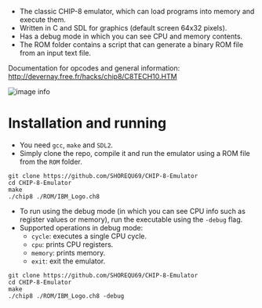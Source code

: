 - The classic CHIP-8 emulator, which can load programs into memory and execute them.
- Written in C and SDL for graphics (default screen 64x32 pixels).
- Has a debug mode in which you can see CPU and memory contents.
- The ROM folder contains a script that can generate a binary ROM file from an input text file.

Documentation for opcodes and general information: http://devernay.free.fr/hacks/chip8/C8TECH10.HTM

![image info](./assets/chip8.png)

# Installation and running

- You need `gcc`, `make` and `SDL2`.
- Simply clone the repo, compile it and run the emulator using a ROM file from the `ROM` folder.

```
git clone https://github.com/SHOREQU69/CHIP-8-Emulator
cd CHIP-8-Emulator
make
./chip8 ./ROM/IBM_Logo.ch8
```

- To run using the debug mode (in which you can see CPU info such as register values or memory), run the
executable using the `-debug` flag.
- Supported operations in debug mode:
    - `cycle`: executes a single CPU cycle.  
    - `cpu`: prints CPU registers.  
    - `memory`: prints memory.  
    - `exit`: exit the emulator.  

```
git clone https://github.com/SHOREQU69/CHIP-8-Emulator
cd CHIP-8-Emulator
make
./chip8 ./ROM/IBM_Logo.ch8 -debug
```
